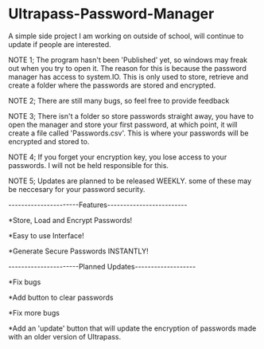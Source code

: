 # Ultrapass-Password-Manager
A simple side project I am working on outside of school, will continue to update if people are interested.


NOTE 1; The program hasn't been 'Published' yet, so windows may freak out when you try to open it. The reason for this is because the password manager has access to system.IO. This is only used to store, retrieve and create a folder where the passwords are stored and encrypted.

NOTE 2; There are still many bugs, so feel free to provide feedback

NOTE 3; There isn't a folder so store passwords straight away, you have to open the manager and store your first password, at which point, it will create a file called 'Passwords.csv'. This is where your passwords will be encrypted and stored to. 

NOTE 4; If you forget your encryption key, you lose access to your passwords. I will not be held responsible for this.

NOTE 5; Updates are planned to be released WEEKLY. some of these may be neccesary for your password security.



----------------------Features-------------------------

*Store, Load and Encrypt Passwords!

*Easy to use Interface!

*Generate Secure Passwords INSTANTLY!



----------------------Planned Updates-------------------

*Fix bugs

*Add button to clear passwords

*Fix more bugs

*Add an 'update' button that will update the encryption of passwords made with an older version of Ultrapass.
